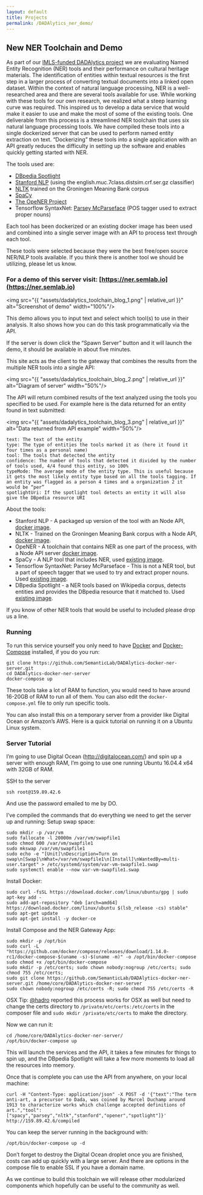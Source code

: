 ```yaml
---
layout: default
title: Projects
permalink: /DADAlytics_ner_demo/
---
```



## New NER Toolchain and Demo
As part of our [IMLS-funded DADAlytics project](http://semlab.io/projects) we are evaluating Named Entity Recognition (NER) tools and their performance on cultural heritage materials. The identification of entities within textual resources is the first step in a larger process of converting textual documents into a linked open dataset. Within the context of natural language processing, NER is a well-researched area and there are several tools available for use. While working with these tools for our own research, we realized what a steep learning curve was required. This inspired us to develop a data service that would make it easier to use and make the most of some of the existing tools. One deliverable from this process is a streamlined NER toolchain that uses six natural language processing tools. We have compiled these tools into a single dockerized server that can be used to perform named entity extraction on text. “Dockerizing” these tools into a single application with an API greatly reduces the difficulty in setting up the software and enables quickly getting started with NER.

The tools used are:
* [DBpedia Spotlight](http://www.dbpedia-spotlight.org/)
* [Stanford NLP](https://nlp.stanford.edu/) (using the english.muc.7class.distsim.crf.ser.gz classifier)
* [NLTK](https://www.nltk.org/) trained on the Groningen Meaning Bank corpus
* [SpaCy](https://spacy.io/)
* [The OpeNER Project](http://www.opener-project.eu/)
* Tensorflow SyntaxNet: [Parsey McParseface](https://research.googleblog.com/2016/05/announcing-syntaxnet-worlds-most.html) (POS tagger used to extract proper nouns)

Each tool has been dockerized or an existing docker image has been used and combined into a single server image with an API to process text through each tool.

These tools were selected because they were the best free/open source NER/NLP tools available. If you think there is another tool we should be utilizing, please let us know.

### For a demo of this server visit: [https://ner.semlab.io](https://ner.semlab.io)

<img src="{{ "assets/dadalytics_toolchain_blog_1.png" | relative_url }}" alt="Screenshot of demo" width="100%"/>

This demo allows you to input text and select which tool(s) to use in their analysis. It also shows how you can do this task programmatically via the API.

If the server is down click the “Spawn Server” button and it will launch the demo, it should be available in about five minutes. 

This site acts as the client to the gateway that combines the results from the multiple NER tools into a single API:

<img src="{{ "assets/dadalytics_toolchain_blog_2.png" | relative_url }}" alt="Diagram of server" width="50%"/>

The API will return combined results of the text analyzed using the tools you specified to be used. For example here is the data returned for an entity found in text submitted:

<img src="{{ "assets/dadalytics_toolchain_blog_3.png" | relative_url }}" alt="Data returned from API example" width="50%"/>


```
text: The text of the entity
type: The type of entities the tools marked it as (here it found it four times as a personal name)
tool: The tools that detected the entity
confidence: The number of tools that detected it divided by the number of tools used, 4/4 found this entity, so 100%
typeMode: The average mode of the entity type. This is useful because it gets the most likely entity type based on all the tools tagging. If an entity was flagged as a person 4 times and a organization 2 it would be “per”
spotlightUri: If the spotlight tool detects an entity it will also give the DBpedia resource URI
```

About the tools:
* Stanford NLP - A packaged up version of the tool with an Node API, [docker image](https://hub.docker.com/r/semlab/dadalytics-stanford-ner/).
* NLTK - Trained on the Groningen Meaning Bank corpus with a Node API, [docker image](https://hub.docker.com/r/semlab/dadalytics-nltk/).
* OpeNER - A toolchain that contains NER as one part of the process, with a Node API server [docker image](https://hub.docker.com/r/semlab/dadalytics-opener/).
* SpaCy - A NLP tool that includes NER, used [existing image](https://hub.docker.com/r/jgontrum/spacyapi/).
* Tensorflow SyntaxNet: Parsey McParseface - This is not a NER tool, but a part of speech tagger that we used to try and extract proper nouns. Used [existing image](https://hub.docker.com/r/jesdoit/parsey-server/).
* DBpedia Spotlight - a NER tools based on Wikipedia corpus, detects entities and provides the DBpedia resource that it matched to. Used [existing image](https://hub.docker.com/r/dbpedia/spotlight-english/).

If you know of other NER tools that would be useful to included please drop us a line.

### Running

To run this service yourself you only need to have [Docker](https://www.docker.com/) and [Docker-Compose](https://docs.docker.com/compose/) installed, if you do you run:
```
git clone https://github.com/SemanticLab/DADAlytics-docker-ner-server.git
cd DADAlytics-docker-ner-server
docker-compose up
```

These tools take a lot of RAM to function, you would need to have around 16-20GB of RAM to run all of them. You can also edit the `docker-compose.yml` file to only run specific tools.

You can also install this on a temporary server from a provider like Digital Ocean or Amazon’s AWS. Here is a quick tutorial on running it on a Ubuntu Linux system.

### Server Tutorial

I’m going to use Digital Ocean (http://digitalocean.com/) and spin up a server with enough RAM, I’m going to use one running Ubuntu 16.04.4 x64 with 32GB of RAM.

SSH to the server
```
ssh root@159.89.42.6
```
And use the password emailed to me by DO.

I’ve compiled the commands that do everything we need to get the server up and running:
Setup swap space:
```
sudo mkdir -p /var/vm
sudo fallocate -l 20000m /var/vm/swapfile1
sudo chmod 600 /var/vm/swapfile1
sudo mkswap /var/vm/swapfile1
sudo echo -e "[Unit]\nDescription=Turn on swap\n[Swap]\nWhat=/var/vm/swapfile1\n[Install]\nWantedBy=multi-user.target" > /etc/systemd/system/var-vm-swapfile1.swap
sudo systemctl enable --now var-vm-swapfile1.swap
```
Install Docker:
```
sudo curl -fsSL https://download.docker.com/linux/ubuntu/gpg | sudo apt-key add -
sudo add-apt-repository "deb [arch=amd64] https://download.docker.com/linux/ubuntu $(lsb_release -cs) stable"
sudo apt-get update
sudo apt-get install -y docker-ce
```

Install Compose and the NER Gateway App:
```
sudo mkdir -p /opt/bin
sudo curl -L "https://github.com/docker/compose/releases/download/1.14.0-rc1/docker-compose-$(uname -s)-$(uname -m)" -o /opt/bin/docker-compose
sudo chmod +x /opt/bin/docker-compose
sudo mkdir -p /etc/certs; sudo chown nobody:nogroup /etc/certs; sudo chmod 755 /etc/certs;
sudo git clone https://github.com/SemanticLab/DADAlytics-docker-ner-server.git /home/core/DADAlytics-docker-ner-server
sudo chown nobody:nogroup /etc/certs -R; sudo chmod 755 /etc/certs -R
```
OSX Tip: [@hadro](https://twitter.com/Hadro) reported this process works for OSX as well but need to change the certs directory to `/private/etc/certs:/etc/certs` in the composer file and `sudo mkdir /private/etc/certs` to make the directory.

Now we can run it:
```
cd /home/core/DADAlytics-docker-ner-server/
/opt/bin/docker-compose up
```

This will launch the services and the API, it takes a few minutes for things to spin up, and the DBpedia Spotlight will take a few more moments to load all the resources into memory.

Once that is complete you can use the API from anywhere, on your local machine:
```
curl -H "Content-Type: application/json" -X POST -d '{"text":"The term anti-art, a precursor to Dada, was coined by Marcel Duchamp around 1913 to characterize works which challenge accepted definitions of art.","tool":["spacy","parsey","nltk","stanford","opener","spotlight"]}' http://159.89.42.6/compiled
```

You can keep the server running in the background with:
```
/opt/bin/docker-compose up -d
```
Don’t forget to destroy the Digital Ocean droplet once you are finished, costs can add up quickly with a large server. And there are options in the compose file to enable SSL if you have a domain name.

As we continue to build this toolchain we will release other modularized components which hopefully can be useful to the community as well.


 


